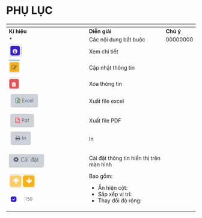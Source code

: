 # PHỤ LỤC

<table data-header-hidden><thead><tr><th width="199.33333333333331"></th><th></th><th></th></tr></thead><tbody><tr><td><strong>Kí hiệu</strong></td><td><strong>Diễn giải</strong></td><td><strong>Chú ý</strong></td></tr><tr><td>*</td><td>Các nội dung bắt buộc</td><td>00000000</td></tr><tr><td><img src="../.gitbook/assets/3 (3).png" alt="" data-size="original"></td><td>Xem chi tiết</td><td></td></tr><tr><td><img src="../.gitbook/assets/4 (7).png" alt="" data-size="original"></td><td>Cập nhật thông tin</td><td></td></tr><tr><td><img src="../.gitbook/assets/5 (3).png" alt="" data-size="original"></td><td>Xóa thông tin</td><td></td></tr><tr><td><img src="../.gitbook/assets/6 (2).png" alt="" data-size="original"></td><td>Xuất file excel</td><td></td></tr><tr><td><img src="../.gitbook/assets/7 (5).png" alt="" data-size="original"></td><td>Xuất file PDF</td><td></td></tr><tr><td><img src="../.gitbook/assets/8 (5).png" alt="" data-size="original"></td><td>In</td><td></td></tr><tr><td><p><img src="../.gitbook/assets/9.png" alt="" data-size="original"></p><p><img src="../.gitbook/assets/10 (1).png" alt="" data-size="original"></p><p><img src="../.gitbook/assets/11.png" alt="" data-size="original"></p></td><td><p>Cài đặt thông tin hiển thị trên màn hình</p><p>Bao gồm:</p><ul><li>Ẩn hiện cột:</li><li>Sắp xếp vị trí:</li><li>Thay đổi độ rộng:</li></ul></td><td></td></tr></tbody></table>
